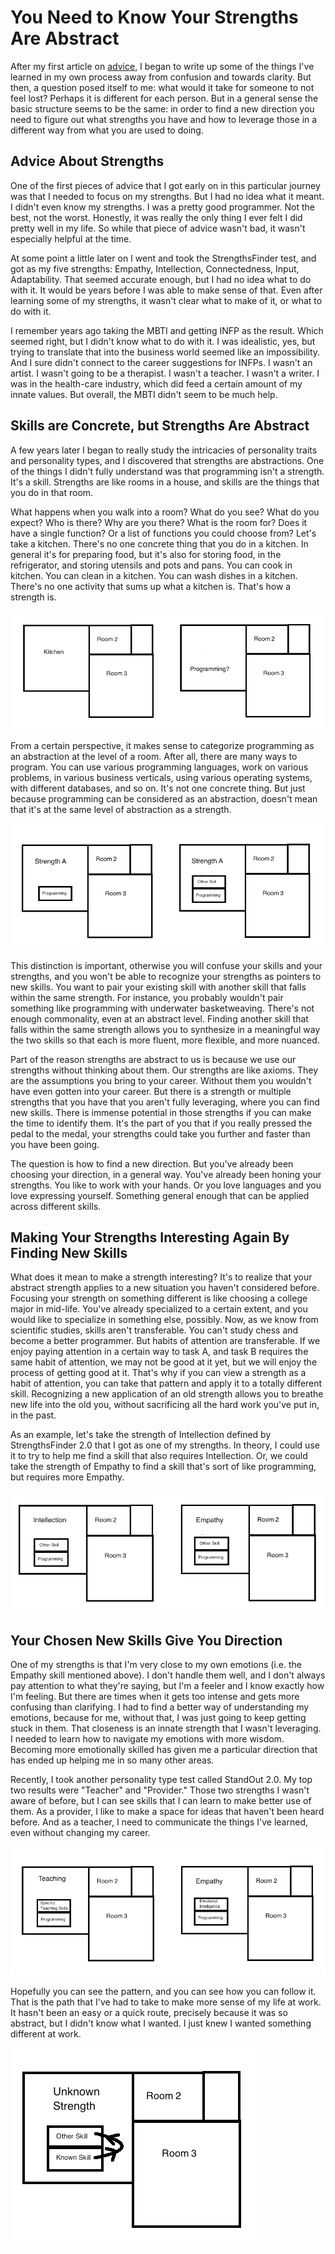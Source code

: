 # You Need to Know Your Strengths Are Abstract

After my first article on [advice](advice.md), I began to write up some of the things I've learned in my own process away from confusion and towards clarity. But then, a question posed itself to me: what would it take for someone to not feel lost? Perhaps it is different for each person. But in a general sense the basic structure seems to be the same: in order to find a new direction you need to figure out what strengths you have and how to leverage those in a different way from what you are used to doing.

## Advice About Strengths

One of the first pieces of advice that I got early on in this particular journey was that I needed to focus on my strengths. But I had no idea what it meant. I didn't even know my strengths. I was a pretty good programmer. Not the best, not the worst. Honestly, it was really the only thing I ever felt I did pretty well in my life. So while that piece of advice wasn't bad, it wasn't especially helpful at the time.

At some point a little later on I went and took the StrengthsFinder test, and got as my five strengths: Empathy, Intellection, Connectedness, Input, Adaptability. That seemed accurate enough, but I had no idea what to do with it. It would be years before I was able to make sense of that. Even after learning some of my strengths, it wasn't clear what to make of it, or what to do with it. 

I remember years ago taking the MBTI and getting INFP as the result. Which seemed right, but I didn't know what to do with it. I was idealistic, yes, but trying to translate that into the business world seemed like an impossibility. And I sure didn't connect to the career suggestions for INFPs. I wasn't an artist. I wasn't going to be a therapist. I wasn't a teacher. I wasn't a writer. I was in the health-care industry, which did feed a certain amount of my innate values. But overall, the MBTI didn't seem to be much help.


## Skills are Concrete, but Strengths Are Abstract

A few years later I began to really study the intricacies of personality traits and personality types, and I discovered that strengths are abstractions. One of the things I didn't fully understand was that programming isn't a strength. It's a skill. Strengths are like rooms in a house, and skills are the things that you do in that room.

What happens when you walk into a room? What do you see? What do you expect? Who is there? Why are you there? What is the room for? Does it have a single function? Or a list of functions you could choose from? Let's take a kitchen. There's no one concrete thing that you do in a kitchen. In general it's for preparing food, but it's also for storing food, in the refrigerator, and storing utensils and pots and pans. You can cook in kitchen. You can clean in a kitchen. You can wash dishes in a kitchen. There's no one activity that sums up what a kitchen is. That's how a strength is. 

![Figure 1](images/floorplan1.png "Strengths are like rooms")

From a certain perspective, it makes sense to categorize programming as an abstraction at the level of a room. After all, there are many ways to program. You can use various programming languages, work on various problems, in various business verticals, using various operating systems, with different databases, and so on. It's not one concrete thing. But just because programming can be considered as an abstraction, doesn't mean that it's at the same level of abstraction as a strength.  

![Figure 1](images/floorplan2.png "Skills are performed within a room")

This distinction is important, otherwise you will confuse your skills and your strengths, and you won't be able to recognize your strengths as pointers to new skills. You want to pair your existing skill with another skill that falls within the same strength. For instance, you probably wouldn't pair something like programming with underwater basketweaving. There's not enough commonality, even at an abstract level. Finding another skill that falls within the same strength allows you to synthesize in a meaningful way the two skills so that each is more fluent, more flexible, and more nuanced.

Part of the reason strengths are abstract to us is because we use our strengths without thinking about them. Our strengths are like axioms. They are the assumptions you bring to your career. Without them you wouldn't have even gotten into your career. But there is a strength or multiple strengths that you have that you aren't fully leveraging, where you can find new skills. There is immense potential in those strengths if you can make the time to identify them. It's the part of you that if you really pressed the pedal to the medal, your strengths could take you further and faster than you have been going.

The question is how to find a new direction. But you've already been choosing your direction, in a general way. You've already been honing your strengths. You like to work with your hands. Or you love languages and you love expressing yourself. Something general enough that can be applied across different skills.




## Making Your Strengths Interesting Again By Finding New Skills

What does it mean to make a strength interesting? It's to realize that your abstract strength applies to a new situation you haven't considered before. Focusing your strength on something different is like choosing a college major in mid-life. You've already specialized to a certain extent, and you would like to specialize in something else, possibly. Now, as we know from scientific studies, skills aren't transferable. You can't study chess and become a better programmer. But habits of attention are transferable. If we enjoy paying attention in a certain way to task A, and task B requires the same habit of attention, we may not be good at it yet, but we will enjoy the process of getting good at it. That's why if you can view a strength as a habit of attention, you can take that pattern and apply it to a totally different skill. Recognizing a new application of an old strength allows you to breathe new life into the old you, without sacrificing all the hard work you've put in, in the past.

As an example, let's take the strength of Intellection defined by StrengthsFinder 2.0 that I got as one of my strengths. In theory, I could use it to try to help me find a skill that also requires Intellection. Or, we could take the strength of Empathy to find a skill that's sort of like programming, but requires more Empathy.

![Figure 3](images/floorplan3.png "Examples of Strengths to Fill In the Unknown Skill")

## Your Chosen New Skills Give You Direction


One of my strengths is that I'm very close to my own emotions (i.e. the Empathy skill mentioned above). I don't handle them well, and I don't always pay attention to what they're saying, but I'm a feeler and I know exactly how I'm feeling. But there are times when it gets too intense and gets more confusing than clarifying. I had to find a better way of understanding my emotions, because for me, without that, I was just going to keep getting stuck in them. That closeness is an innate strength that I wasn't leveraging. I needed to learn how to navigate my emotions with more wisdom. Becoming more emotionally skilled has given me a particular direction that has ended up helping me in so many other areas.

Recently, I took another personality type test called StandOut 2.0. My top two results were "Teacher" and "Provider." Those two strengths I wasn't aware of before, but I can see skills that I can learn to make better use of them. As a provider, I like to make a space for ideas that haven't been heard before. And as a teacher, I need to communicate the things I've learned, even without changing my career.

![Figure 4](images/floorplan4.png "Examples of Concrete Skills")

Hopefully you can see the pattern, and you can see how you can follow it. That is the path that I've had to take to make more sense of my life at work. It hasn't been an easy or a quick route, precisely because it was so abstract, but I didn't know what I wanted. I just knew I wanted something different at work.

![Figure 4](images/floorplan5.png "My Path")
